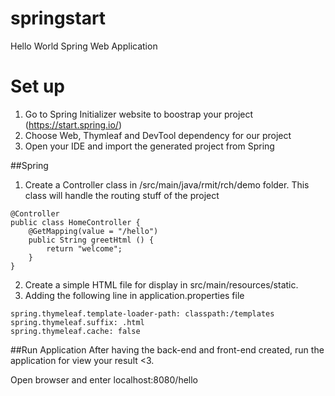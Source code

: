 # springstart
Hello World Spring Web Application
# Set up
1. Go to Spring Initializer website to boostrap your project (https://start.spring.io/)
2. Choose Web, Thymleaf and DevTool dependency for our project
2. Open your IDE and import the generated project from Spring

##Spring
1. Create a Controller class in /src/main/java/rmit/rch/demo folder. This class will handle the routing stuff of the project
```
@Controller
public class HomeController {
    @GetMapping(value = "/hello")
    public String greetHtml () {
        return "welcome";
    }
}
``` 
2. Create a simple HTML file for display in src/main/resources/static. 
3. Adding the following line in application.properties file
```
spring.thymeleaf.template-loader-path: classpath:/templates
spring.thymeleaf.suffix: .html
spring.thymeleaf.cache: false
```
##Run Application
After having the back-end and front-end created, run the application for view your result <3.

Open browser and enter localhost:8080/hello 
 
